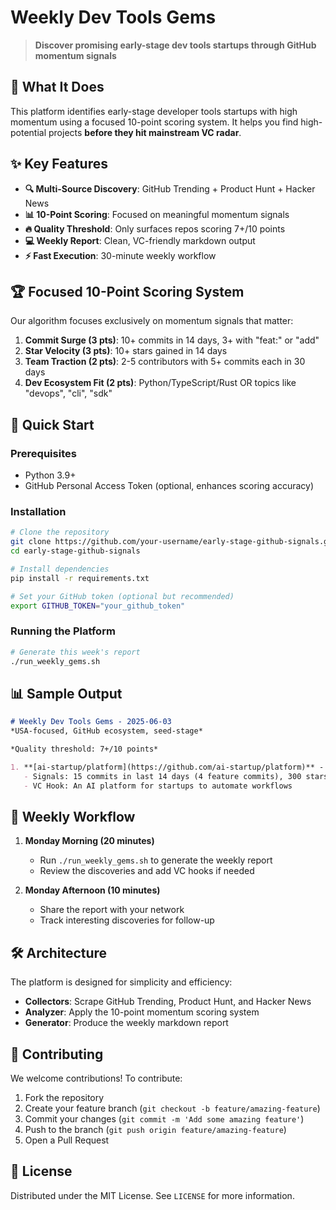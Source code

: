 # Weekly Dev Tools Gems

> **Discover promising early-stage dev tools startups through GitHub momentum signals**

## 🎯 What It Does

This platform identifies early-stage developer tools startups with high momentum using a focused 10-point scoring system. It helps you find high-potential projects **before they hit mainstream VC radar**.

## ✨ Key Features

- **🔍 Multi-Source Discovery**: GitHub Trending + Product Hunt + Hacker News
- **📊 10-Point Scoring**: Focused on meaningful momentum signals
- **🔥 Quality Threshold**: Only surfaces repos scoring 7+/10 points 
- **💻 Weekly Report**: Clean, VC-friendly markdown output
- **⚡ Fast Execution**: 30-minute weekly workflow

## 🏆 Focused 10-Point Scoring System

Our algorithm focuses exclusively on momentum signals that matter:

1. **Commit Surge (3 pts)**: 10+ commits in 14 days, 3+ with "feat:" or "add"
2. **Star Velocity (3 pts)**: 10+ stars gained in 14 days  
3. **Team Traction (2 pts)**: 2-5 contributors with 5+ commits each in 30 days
4. **Dev Ecosystem Fit (2 pts)**: Python/TypeScript/Rust OR topics like "devops", "cli", "sdk"

## 🚀 Quick Start

### Prerequisites
- Python 3.9+
- GitHub Personal Access Token (optional, enhances scoring accuracy)

### Installation

```bash
# Clone the repository
git clone https://github.com/your-username/early-stage-github-signals.git
cd early-stage-github-signals

# Install dependencies
pip install -r requirements.txt

# Set your GitHub token (optional but recommended)
export GITHUB_TOKEN="your_github_token"
```

### Running the Platform

```bash
# Generate this week's report
./run_weekly_gems.sh
```

## 📊 Sample Output

```markdown
# Weekly Dev Tools Gems - 2025-06-03
*USA-focused, GitHub ecosystem, seed-stage*

*Quality threshold: 7+/10 points*

1. **[ai-startup/platform](https://github.com/ai-startup/platform)** - 8/10 points
   - Signals: 15 commits in last 14 days (4 feature commits), 300 stars gained in last 14 days
   - VC Hook: An AI platform for startups to automate workflows
```

## 🔄 Weekly Workflow

1. **Monday Morning (20 minutes)**
   - Run `./run_weekly_gems.sh` to generate the weekly report
   - Review the discoveries and add VC hooks if needed

2. **Monday Afternoon (10 minutes)**
   - Share the report with your network
   - Track interesting discoveries for follow-up

## 🛠️ Architecture

The platform is designed for simplicity and efficiency:

- **Collectors**: Scrape GitHub Trending, Product Hunt, and Hacker News
- **Analyzer**: Apply the 10-point momentum scoring system
- **Generator**: Produce the weekly markdown report

## 🤝 Contributing

We welcome contributions! To contribute:

1. Fork the repository
2. Create your feature branch (`git checkout -b feature/amazing-feature`)
3. Commit your changes (`git commit -m 'Add some amazing feature'`)
4. Push to the branch (`git push origin feature/amazing-feature`)
5. Open a Pull Request

## 📝 License

Distributed under the MIT License. See `LICENSE` for more information.
